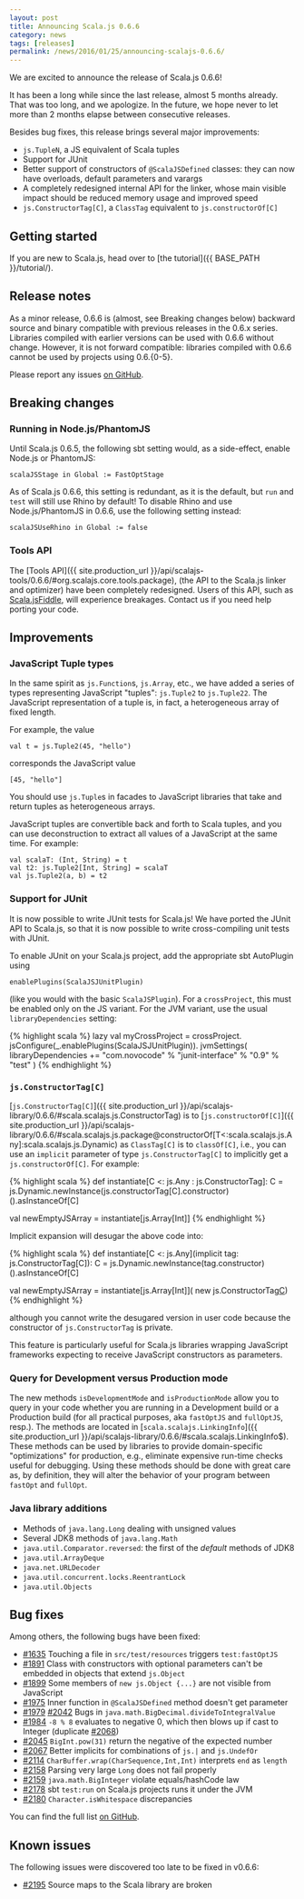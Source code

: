 ```yaml
---
layout: post
title: Announcing Scala.js 0.6.6
category: news
tags: [releases]
permalink: /news/2016/01/25/announcing-scalajs-0.6.6/
---
```



We are excited to announce the release of Scala.js 0.6.6!

It has been a long while since the last release, almost 5 months already.
That was too long, and we apologize.
In the future, we hope never to let more than 2 months elapse between consecutive releases.

Besides bug fixes, this release brings several major improvements:

* `js.TupleN`, a JS equivalent of Scala tuples
* Support for JUnit
* Better support of constructors of `@ScalaJSDefined` classes:
  they can now have overloads, default parameters and varargs
* A completely redesigned internal API for the linker, whose main visible impact should be reduced memory usage and improved speed
* `js.ConstructorTag[C]`, a `ClassTag` equivalent to `js.constructorOf[C]`

<!--more-->

## Getting started

If you are new to Scala.js, head over to
[the tutorial]({{ BASE_PATH }}/tutorial/).

## Release notes

As a minor release, 0.6.6 is (almost, see Breaking changes below) backward source and binary compatible with previous releases in the 0.6.x series.
Libraries compiled with earlier versions can be used with 0.6.6 without change.
However, it is not forward compatible: libraries compiled with 0.6.6 cannot be used by projects using 0.6.{0-5}.

Please report any issues [on GitHub](https://github.com/scala-js/scala-js/issues).

## Breaking changes

### Running in Node.js/PhantomJS

Until Scala.js 0.6.5, the following sbt setting would, as a side-effect, enable Node.js or PhantomJS:

    scalaJSStage in Global := FastOptStage

As of Scala.js 0.6.6, this setting is redundant, as it is the default, but `run` and `test` will still use Rhino by default!
To disable Rhino and use Node.js/PhantomJS in 0.6.6, use the following setting instead:

    scalaJSUseRhino in Global := false

### Tools API

The [Tools API]({{ site.production_url }}/api/scalajs-tools/0.6.6/#org.scalajs.core.tools.package),
(the API to the Scala.js linker and optimizer) have been completely redesigned.
Users of this API, such as [Scala.jsFiddle](http://www.scala-js-fiddle.com/), will experience breakages.
Contact us if you need help porting your code.

## Improvements

### JavaScript Tuple types

In the same spirit as `js.Function`s, `js.Array`, etc., we have added a series of types representing JavaScript "tuples": `js.Tuple2` to `js.Tuple22`.
The JavaScript representation of a tuple is, in fact, a heterogeneous array of fixed length.

For example, the value

    val t = js.Tuple2(45, "hello")

corresponds the JavaScript value

    [45, "hello"]

You should use `js.Tuple`s in facades to JavaScript libraries that take and return tuples as heterogeneous arrays.

JavaScript tuples are convertible back and forth to Scala tuples, and you can use deconstruction to extract all values of a JavaScript at the same time.
For example:

    val scalaT: (Int, String) = t
    val t2: js.Tuple2[Int, String] = scalaT
    val js.Tuple2(a, b) = t2

### Support for JUnit

It is now possible to write JUnit tests for Scala.js!
We have ported the JUnit API to Scala.js, so that it is now possible to write cross-compiling unit tests with JUnit.

To enable JUnit on your Scala.js project, add the appropriate sbt AutoPlugin using

    enablePlugins(ScalaJSJUnitPlugin)

(like you would with the basic `ScalaJSPlugin`).
For a `crossProject`, this must be enabled only on the JS variant.
For the JVM variant, use the usual `libraryDependencies` setting:

{% highlight scala %}
lazy val myCrossProject = crossProject.
  jsConfigure(_.enablePlugins(ScalaJSJUnitPlugin)).
  jvmSettings(
    libraryDependencies +=
      "com.novocode" % "junit-interface" % "0.9" % "test"
  )
{% endhighlight %}

### `js.ConstructorTag[C]`

[`js.ConstructorTag[C]`]({{ site.production_url }}/api/scalajs-library/0.6.6/#scala.scalajs.js.ConstructorTag) is to [`js.constructorOf[C]`]({{ site.production_url }}/api/scalajs-library/0.6.6/#scala.scalajs.js.package@constructorOf[T<:scala.scalajs.js.Any]:scala.scalajs.js.Dynamic) as `ClassTag[C]` is to `classOf[C]`, i.e., you can use an `implicit` parameter of type `js.ConstructorTag[C]` to implicitly get a `js.constructorOf[C]`.
For example:

{% highlight scala %}
def instantiate[C <: js.Any : js.ConstructorTag]: C =
  js.Dynamic.newInstance(js.constructorTag[C].constructor)().asInstanceOf[C]
  
val newEmptyJSArray = instantiate[js.Array[Int]]
{% endhighlight %}

Implicit expansion will desugar the above code into:

{% highlight scala %}
def instantiate[C <: js.Any](implicit tag: js.ConstructorTag[C]): C =
  js.Dynamic.newInstance(tag.constructor)().asInstanceOf[C]
  
val newEmptyJSArray = instantiate[js.Array[Int]](
    new js.ConstructorTag[C](js.constructorOf[js.Array[Int]]))
{% endhighlight %}

although you cannot write the desugared version in user code because the constructor of `js.ConstructorTag` is private.

This feature is particularly useful for Scala.js libraries wrapping JavaScript frameworks expecting to receive JavaScript constructors as parameters.

### Query for Development versus Production mode

The new methods `isDevelopmentMode` and `isProductionMode` allow you to query in your code whether you are running in a Development build or a Production build (for all practical purposes, aka `fastOptJS` and `fullOptJS`, resp.).
The methods are located in [`scala.scalajs.LinkingInfo`]({{ site.production_url }}/api/scalajs-library/0.6.6/#scala.scalajs.LinkingInfo$).
These methods can be used by libraries to provide domain-specific "optimizations" for production, e.g., eliminate expensive run-time checks useful for debugging.
Using these methods should be done with great care as, by definition, they will alter the behavior of your program between `fastOpt` and `fullOpt`.

### Java library additions

* Methods of `java.lang.Long` dealing with unsigned values
* Several JDK8 methods of `java.lang.Math`
* `java.util.Comparator.reversed`: the first of the *default* methods of JDK8
* `java.util.ArrayDeque`
* `java.net.URLDecoder`
* `java.util.concurrent.locks.ReentrantLock`
* `java.util.Objects`

## Bug fixes

Among others, the following bugs have been fixed:

* [#1635](https://github.com/scala-js/scala-js/issues/1635) Touching a file in `src/test/resources` triggers `test:fastOptJS`
* [#1891](https://github.com/scala-js/scala-js/issues/1891) Class with constructors with optional parameters can't be embedded in objects that extend `js.Object`
* [#1899](https://github.com/scala-js/scala-js/issues/1899) Some members of `new js.Object {...}` are not visible from JavaScript
* [#1975](https://github.com/scala-js/scala-js/issues/1975) Inner function in `@ScalaJSDefined` method doesn't get parameter
* [#1979](https://github.com/scala-js/scala-js/issues/1979) [#2042](https://github.com/scala-js/scala-js/issues/2042) Bugs in `java.math.BigDecimal.divideToIntegralValue`
* [#1984](https://github.com/scala-js/scala-js/issues/1984) `-8 % 8` evaluates to negative 0, which then blows up if cast to Integer (duplicate [#2068](https://github.com/scala-js/scala-js/issues/2068))
* [#2045](https://github.com/scala-js/scala-js/issues/2045) `BigInt.pow(31)` return the negative of the expected number
* [#2067](https://github.com/scala-js/scala-js/issues/2067) Better implicits for combinations of `js.|` and `js.UndefOr`
* [#2114](https://github.com/scala-js/scala-js/issues/2114) `CharBuffer.wrap(CharSequence,Int,Int)` interprets `end` as `length`
* [#2158](https://github.com/scala-js/scala-js/issues/2158) Parsing very large `Long` does not fail properly
* [#2159](https://github.com/scala-js/scala-js/issues/2159) `java.math.BigInteger` violate equals/hashCode law
* [#2178](https://github.com/scala-js/scala-js/issues/2178) sbt `test:run` on Scala.js projects runs it under the JVM
* [#2180](https://github.com/scala-js/scala-js/issues/2180) `Character.isWhitespace` discrepancies

You can find the full list [on GitHub](https://github.com/scala-js/scala-js/issues?q=is%3Aissue+milestone%3Av0.6.6+is%3Aclosed).

## Known issues

The following issues were discovered too late to be fixed in v0.6.6:

* [#2195](https://github.com/scala-js/scala-js/issues/2195) Source maps to the Scala library are broken
